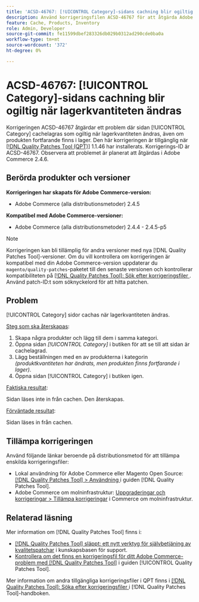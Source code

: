 ```yaml
---
title: 'ACSD-46767: [!UICONTROL Category]-sidans cachning blir ogiltig när lagerkvantiteten ändras'
description: Använd korrigeringsfilen ACSD-46767 för att åtgärda Adobe Commerce-problemet där sidan [!UICONTROL Category] cache-lagring gör ogiltig när lagerkvantiteten ändras, även om produkten fortfarande finns i lager.
feature: Cache, Products, Inventory
role: Admin, Developer
source-git-commit: fe11599dbef283326db029b0312ad290cde0ba0a
workflow-type: tm+mt
source-wordcount: '372'
ht-degree: 0%

---
```


# ACSD-46767: [!UICONTROL Category]-sidans cachning blir ogiltig när lagerkvantiteten ändras

Korrigeringen ACSD-46767 åtgärdar ett problem där sidan [!UICONTROL Category] cachelagras som ogiltig när lagerkvantiteten ändras, även om produkten fortfarande finns i lager. Den här korrigeringen är tillgänglig när [[!DNL Quality Patches Tool (QPT)]](https://experienceleague.adobe.com/en/docs/commerce-knowledge-base/kb/announcements/commerce-announcements/magento-quality-patches-released-new-tool-to-self-serve-quality-patches) 1.1.46 har installerats. Korrigerings-ID är ACSD-46767. Observera att problemet är planerat att åtgärdas i Adobe Commerce 2.4.6.

## Berörda produkter och versioner

**Korrigeringen har skapats för Adobe Commerce-version:**

* Adobe Commerce (alla distributionsmetoder) 2.4.5

**Kompatibel med Adobe Commerce-versioner:**

* Adobe Commerce (alla distributionsmetoder) 2.4.4 - 2.4.5-p5

>[!NOTE]
>
>Korrigeringen kan bli tillämplig för andra versioner med nya [!DNL Quality Patches Tool]-versioner. Om du vill kontrollera om korrigeringen är kompatibel med din Adobe Commerce-version uppdaterar du `magento/quality-patches`-paketet till den senaste versionen och kontrollerar kompatibiliteten på [[!DNL Quality Patches Tool]: Sök efter korrigeringsfiler ](https://experienceleague.adobe.com/tools/commerce-quality-patches/index.html). Använd patch-ID:t som söknyckelord för att hitta patchen.

## Problem

[!UICONTROL Category] sidor cachas när lagerkvantiteten ändras.

<u>Steg som ska återskapas</u>:

1. Skapa några produkter och lägg till dem i samma kategori.
1. Öppna sidan *[!UICONTROL Category]* i butiken för att se till att sidan är cachelagrad.
1. Lägg beställningen med en av produkterna i kategorin *(produktkvantiteten har ändrats, men produkten finns fortfarande i lager)*.
1. Öppna sidan [!UICONTROL Category] i butiken igen.

<u>Faktiska resultat</u>:

Sidan läses inte in från cachen. Den återskapas.

<u>Förväntade resultat</u>:

Sidan läses in från cachen.

## Tillämpa korrigeringen

Använd följande länkar beroende på distributionsmetod för att tillämpa enskilda korrigeringsfiler:

* Lokal användning för Adobe Commerce eller Magento Open Source: [[!DNL Quality Patches Tool] > Användning ](/help/tools/quality-patches-tool/usage.md) i guiden [!DNL Quality Patches Tool].
* Adobe Commerce om molninfrastruktur: [Uppgraderingar och korrigeringar > Tillämpa korrigeringar](https://experienceleague.adobe.com/docs/commerce-cloud-service/user-guide/develop/upgrade/apply-patches.html) i Commerce om molninfrastruktur.

## Relaterad läsning

Mer information om [!DNL Quality Patches Tool] finns i:

* [[!DNL Quality Patches Tool] släppt: ett nytt verktyg för självbetjäning av kvalitetspatchar](https://experienceleague.adobe.com/en/docs/commerce-knowledge-base/kb/announcements/commerce-announcements/magento-quality-patches-released-new-tool-to-self-serve-quality-patches) i kunskapsbasen för support.
* [Kontrollera om det finns en korrigeringsfil för ditt Adobe Commerce-problem med  [!DNL Quality Patches Tool]](/help/tools/quality-patches-tool/patches-available-in-qpt/check-patch-for-magento-issue-with-magento-quality-patches.md) i guiden [!UICONTROL Quality Patches Tool].


Mer information om andra tillgängliga korrigeringsfiler i QPT finns i [[!DNL Quality Patches Tool]: Söka efter korrigeringsfiler ](https://experienceleague.adobe.com/tools/commerce-quality-patches/index.html) i [!DNL Quality Patches Tool]-handboken.

